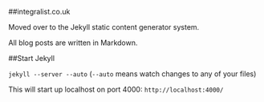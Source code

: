 ##integralist.co.uk

Moved over to the Jekyll static content generator system.

All blog posts are written in Markdown.

##Start Jekyll

`jekyll --server --auto` (`--auto` means watch changes to any of your files)

This will start up localhost on port 4000: `http://localhost:4000/`